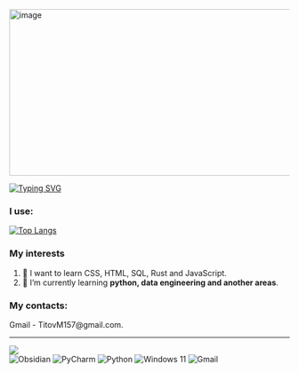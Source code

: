<img width="1000" height="300" alt="image" src="https://github.com/user-attachments/assets/96bece15-c4a5-4e35-bb31-36bab6338401" />

<div align="left">

[![Typing SVG](https://readme-typing-svg.herokuapp.com?font=Helvetica+Light&weight=300&size=18&duration=2000&pause=1000&color=FFFFFF&center=true&vCenter=true&multiline=true&width=435&height=45&lines=%3D%3DI'm+23+y.o.+and+i+want+to+get+into+the+IT%3D%3D)](https://git.io/typing-svg)
  
</div>


<h3 align="left">I use:</h3>
<div align="left">

[![Top Langs](https://github-readme-stats.vercel.app/api/top-langs/?username=D0uble-Zer0&layout=compact)](https://github.com/anuraghazra/github-readme-stats)
  
</div>

<h3>My interests</h3>
  
  1) 👀 I want to learn CSS, HTML, SQL, Rust and JavaScript.  
  2) 🌱 I’m currently learning **python, data engineering and another areas**.

<h3>My contacts:</h3>  
Gmail - TitovM157@gmail.com.  

---

![](https://komarev.com/ghpvc/?username=D0uble-Zer0)  
![Obsidian](https://img.shields.io/badge/Obsidian-%23483699.svg?style=for-the-badge&logo=obsidian&logoColor=white)
![PyCharm](https://img.shields.io/badge/pycharm-143?style=for-the-badge&logo=pycharm&logoColor=black&color=black&labelColor=green)
![Python](https://img.shields.io/badge/python-3670A0?style=for-the-badge&logo=python&logoColor=ffdd54)
![Windows 11](https://img.shields.io/badge/Windows%2011-%230079d5.svg?style=for-the-badge&logo=Windows%2011&logoColor=white)
![Gmail](https://img.shields.io/badge/Gmail-D14836?style=for-the-badge&logo=gmail&logoColor=white)
